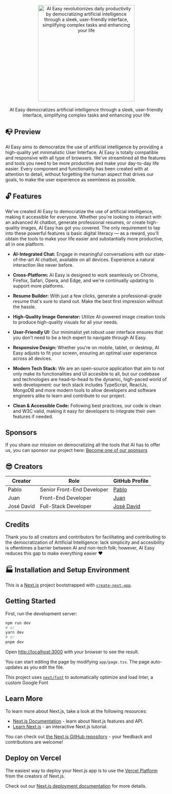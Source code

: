<p align="center">
<a href="https://github.com/tabler/tabler"><img src="//imgur.com/a/wGwP0Yc" alt="AI Easy revolutionizes daily productivity by democratizing artificial intelligence through a sleek, user-friendly interface, simplifying complex tasks and enhancing your life" width="300"></a><br><br>
AI Easy democratizes artificial intelligence through a sleek, user-friendly interface, simplifying complex tasks and enhancing your life
</p>


## :mailbox_with_no_mail: Preview
AI Easy aims to democratize the use of artificial intelligence by providing a high-quality yet minimalistic User Interface. AI Easy is totally compatible and responsive with all type of browsers. We've streamlined all the features and tools you need to be more productive and make your day-to-day life easier. Every component and functionality has been created with at attention to detail, without forgetting the human aspect that drives our goals, to make the user experience as seemleess as possible. 

## :unlock: Features
We've created AI Easy to democratize the use of artificial intelligence, making it accessible for everyone. Whether you're looking to interact with an advanced AI chatbot, generate professional resumes, or create high-quality images, AI Easy has got you covered. The only requirement to tap into these powerful features is basic digital literacy — as a reward, you'll obtain the tools to make your life easier and substantially more productive, all in one platform.

* **AI-Integrated Chat:**  Engage in meaningful conversations with our state-of-the-art AI chatbot, available on all devices. Experience a natural interaction like never before.

* **Cross-Platform:**  AI Easy is designed to work seamlessly on Chrome, Firefox, Safari, Opera, and Edge, and we're continually updating to support more platforms.
  
* **Resume Builder:**  With just a few clicks, generate a professional-grade resume that's sure to stand out. Make the best first impression without the hassle.
  
* **High-Quality Image Generator:**  Utilize AI-powered image creation tools to produce high-quality visuals for all your needs.

* **User-Friendly UI:**  Our minimalist yet robust user interface ensures that you don't need to be a tech expert to navigate through AI Easy.

* **Responsive Design:** Whether you're on mobile, tablet, or desktop, AI Easy adjusts to fit your screen, ensuring an optimal user experience across all devices.

*  **Modern Tech Stack:** We are an open-source application that aim to not only make its functionalities and UI accesible to all, but our codebase and technologies are  head-to-head to the dynamic, high-paced world of web development: our tech stack includes TypeScript, ReactJs, MongoDB and more modern tools to allow developers and software engineers alike to learn and contribute to our project.

* **Clean & Accessible Code:** Following best practices, our code is clean and W3C valid, making it easy for developers to integrate their own features if needed.

## Sponsors

If you share our mission on democratizing all the tools that AI has to offer us, you can sponsor our project here: [Become one of our sponsors](https://opencollective.com/tabler#sponsor)

## :sunglasses: Creators

| Creator        | Role                      | GitHub Profile  |
| -------------- | --------------------------|----------------- |
| Pablo          | Senior Front-End Developer| [Pablo](https://github.com/pablo-alm)
| Juan           | Front-End Developer       | [Juan](https://github.com/Juanarielok) |
| José David     | Full-Stack Developer      | [José David](https://github.com/B4LSEROS) |
                    


## Credits
Thank you to all creators and contributors for facilitating and contributing to the democratization of Artificial Intelligence: lack simplicity and accesibility is oftentimes a barrier between AI and non-tech folk; however, AI Easy reduces this gap to make everything easier ❤️



##  :factory: Installation and Setup Environment
This is a [Next.js](https://nextjs.org/) project bootstrapped with [`create-next-app`](https://github.com/vercel/next.js/tree/canary/packages/create-next-app).

## Getting Started

First, run the development server:

```bash
npm run dev
# or
yarn dev
# or
pnpm dev
```

Open [http://localhost:3000](http://localhost:3000) with your browser to see the result.

You can start editing the page by modifying `app/page.tsx`. The page auto-updates as you edit the file.

This project uses [`next/font`](https://nextjs.org/docs/basic-features/font-optimization) to automatically optimize and load Inter, a custom Google Font

## Learn More

To learn more about Next.js, take a look at the following resources:

- [Next.js Documentation](https://nextjs.org/docs) - learn about Next.js features and API.
- [Learn Next.js](https://nextjs.org/learn) - an interactive Next.js tutorial.

You can check out [the Next.js GitHub repository](https://github.com/vercel/next.js/) - your feedback and contributions are welcome!

## Deploy on Vercel

The easiest way to deploy your Next.js app is to use the [Vercel Platform](https://vercel.com/new?utm_medium=default-template&filter=next.js&utm_source=create-next-app&utm_campaign=create-next-app-readme) from the creators of Next.js.

Check out our [Next.js deployment documentation](https://nextjs.org/docs/deployment) for more details.

